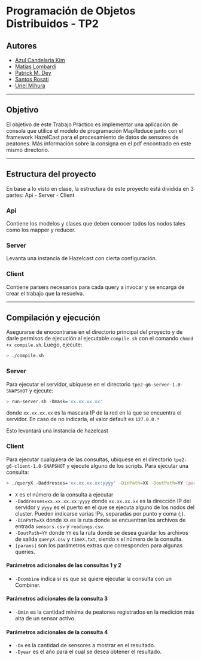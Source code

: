 # Programación de Objetos Distribuidos - TP2

## Autores

- [Azul Candelaria Kim](https://github.com/AzuCande)
- [Matias Lombardi](https://github.com/matiaslombardi)
- [Patrick M. Dey](https://github.com/patrickmdey)
- [Santos Rosati](https://github.com/srosati)
- [Uriel Mihura](https://github.com/uri-99)

---------------------------------------------------------------------------------

## Objetivo

El objetivo de este Trabajo Práctico es implementar una aplicación de consola que utilice el modelo de programación MapReduce junto con el framework HazelCast para el procesamiento de
datos de sensores de peatones.
Más información sobre la consigna en el pdf encontrado en este mismo directorio.

---------------------------------------------------------------------------------

## Estructura del proyecto
En base a lo visto en clase, la estructura de este proyecto está dividida en 3 partes:
Api - Server - Client

### Api
Contiene los modelos y clases que deben conocer todos los nodos tales como los mapper y reducer.

### Server
Levanta una instancia de Hazelcast con cierta configuración.

### Client
Contiene parsers necesarios para cada query a invocar y se encarga de crear el trabajo que la resuelva.

---------------------------------------------------------------------------------

## Compilación y ejecución
Asegurarse de enocontrarse en el directorio principal del proyecto y de darle permisos de ejecución al ejecutable `compile.sh` con el comando `chmod +x compile.sh`.
Luego, ejecute:
```bash
> ./compile.sh
```

### Server
Para ejecutar el servidor, ubíquese en el directorio `tpe2-g6-server-1.0-SNAPSHOT` y ejecute:
```bash
> run-server.sh -Dmask='xx.xx.xx.xx'
```
donde `xx.xx.xx.xx` es la mascara IP de la red en la que se encuentra el servidor.
En caso de no indicarla, el valor default es `127.0.0.*`

Esto levantará una instancia de hazelcast

### Client
Para ejecutar cualquiera de las consultas, ubíquese en el directorio `tpe2-g6-client-1.0-SNAPSHOT` y ejecute alguno de los scripts. Para ejecutar una consulta:
```bash
> ./queryX -Daddresses='xx.xx.xx.xx:yyyy' -DinPath=XX -DoutPath=YY [params]
```

* `X` es el número de la consulta a ejecutar
* `-Daddresses=xx.xx.xx.xx:yyyy` donde `xx.xx.xx.xx` es la dirección IP del servidor y `yyyy` es el puerto en el que se ejecuta alguno de los nodos del cluster. 
Pueden indicarse varias IPs, separadas por punto y coma (;).
* `-DinPath=XX` donde `XX` es la ruta donde se encuentran los archivos de entrada `sensors.csv` y `readings.csv`.
* `-DoutPath=YY` donde `YY` es la ruta donde se desea guardar los archivos de salida `queryX.csv` y `timeX.txt`, siendo `X` el número de la consulta.
* `[params]` son los parámetros extras que corresponden para algunas queries.

#### Parámetros adicionales de las consultas 1 y 2
* `-Dcombine` indica si es que se quiere ejecutar la consulta con un Combiner.

#### Parámetros adicionales de la consulta 3
* `-Dmin` es la cantidad mínima de peatones registrados en la medición más alta de un sensor activo.

#### Parámetros adicionales de la consulta 4
* `-Dn` es la cantidad de sensores a mostrar en el resultado.
* `-Dyear` es el año para el cual se desea obtener el resultado.
